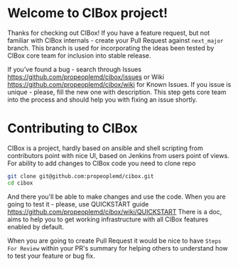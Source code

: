 Welcome to CIBox project!
=====

Thanks for checking out CIBox! 
If you have a feature request, but not familiar with CIBox internals - create your Pull Request against ```next_major``` branch.
This branch is used for incorporating the ideas been tested by CIBox core team for inclusion into stable release.

If you've found a bug - search through Issues https://github.com/propeoplemd/cibox/issues or Wiki https://github.com/propeoplemd/cibox/wiki
for Known Issues. If you issue is unique - please, fill the new one with description. This step gets core team into the process
and should help you with fixing an issue shortly.

Contributing to CIBox
=====

CIBox is a project, hardly based on ansible and shell scripting from contributors point with nice UI, based on Jenkins from users point of views.
For ability to add changes to CIBox code you need to clone repo

```sh
git clone git@github.com:propeoplemd/cibox.git
cd cibox
```

And there you'll be able to make changes and use the code.
When you are going to test it - please, use QUICKSTART guide https://github.com/propeoplemd/cibox/wiki/QUICKSTART
There is a doc, aims to help you to get working infrastructure with all CIBox features enabled by default.

When you are going to create Pull Request it would be nice to have ```Steps For Review``` within your PR's summary for 
helping others to understand how to test your feature or bug fix.

